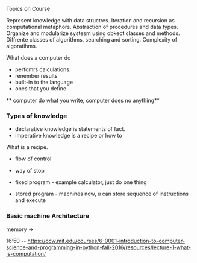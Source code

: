 Topics on Course

Represent knowledge with data structres.
Iteration and recursion as computational metaphors.
Abstraction of procedures and data types.
Organize and modularize systesm using obkect classes and methods.
Diffrente classes of algorithms, searching and sorting.
Complexity of algoratihms.

What does a computer do

- perfomrs calculations.
- renember results
- built-in to the language
- ones that you define

** computer do what you write, computer does no anything**

### Types of knowledge

- declarative knowledge is statements of fact.
- imperative knowledge is a recipe or how to

What is a recipe.

- flow of control
- way of stop

- fixed program - example calculator, just do one thing
- stored program - machines now, u can store sequence of instructions and execute

### Basic machine Architecture

memory ->

16:50 -- https://ocw.mit.edu/courses/6-0001-introduction-to-computer-science-and-programming-in-python-fall-2016/resources/lecture-1-what-is-computation/
